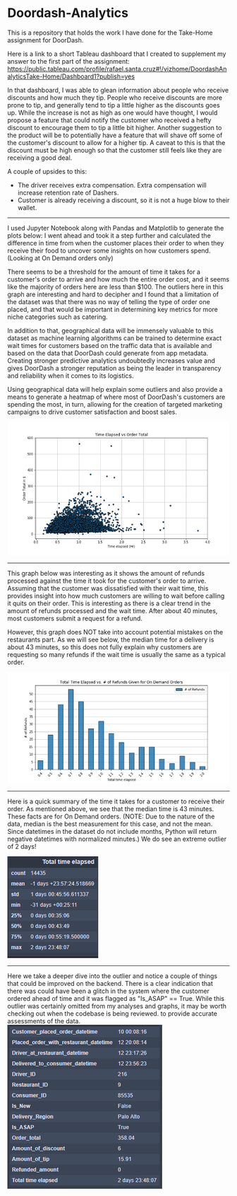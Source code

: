 # Doordash-Analytics

This is a repository that holds the work I have done for the Take-Home assignment for DoorDash.

Here is a link to a short Tableau dashboard that I created to supplement my answer to the first part of the assignment:
https://public.tableau.com/profile/rafael.santa.cruz#!/vizhome/DoordashAnalyticsTake-Home/Dashboard1?publish=yes

In that dashboard, I was able to glean information about people who receive discounts and how much they tip. People who receive discounts are more prone to tip, and generally tend to tip a little higher as the discounts goes up. While the increase is not as high as one would have thought, I would propose a feature that could notify the customer who received a hefty discount to encourage them to tip a little bit higher. 
Another suggestion to the product will be to potentially have a feature that will shave off some of the customer's discount to allow for a higher tip. A caveat to this is that the discount must be high enough so that the customer still feels like they are receiving a good deal. 

A couple of upsides to this:
* The driver receives extra compensation. Extra compensation will increase retention rate of Dashers.
* Customer is already receiving a discount, so it is not a huge blow to their wallet.

 ---------------------
 
 I used Jupyter Notebook along with Pandas and Matplotlib to generate the plots below:
 I went ahead and took it a step further and calculated the difference in time from when the customer places their order to when they receive their food to uncover some insights on how customers spend. (Looking at On Demand orders only)

There seems to be a threshold for the amount of time it takes for a customer's order to arrive and how much the entire order cost, and it seems like the majority of orders here are less than $100. The outliers here in this graph are interesting and hard to decipher and I found that a limitation of the dataset was that there was no way of telling the type of order one placed, and that would be important in determining key metrics for more niche categories such as catering. 

In addition to that, geographical data will be immensely valuable to this dataset as machine learning algorithms can be trained to determine exact wait times for customers based on the traffic data that is available and based on the data that DoorDash could generate from app metadata. 
Creating stronger predictive analytics undoubtedly increases value and gives DoorDash a stronger reputation as being the leader in transparency and reliability when it comes to its logistics.

Using geographical data will help explain some outliers and also provide a means to generate a heatmap of where most of DoorDash's customers are spending the most, in turn, allowing for the creation of targeted marketing campaigns to drive customer satisfaction and boost sales.
 
![time_elapsed_vs_order_total](images/time_elapsed_vs_order_total.png)

 ---------------------

This graph below was interesting as it shows the amount of refunds processed against the time it took for the customer's order to arrive.
Assuming that the customer was dissatisfied with their wait time, this provides insight into how much customers are willing to wait before calling it quits on their order. 
This is interesting as there is a clear trend in the amount of refunds processed and the wait time. After about 40 minutes, most customers submit a request for a refund.

However, this graph does NOT take into account potential mistakes on the restaurants part. As we will see below, the median time for a delivery is about 43 minutes, so this does not fully explain why customers are requesting so many refunds if the wait time is usually the same as a typical order.

![time_elapsed_vs_refunds](images/time_elapsed_vs_refunds.png)

 ---------------------
 
Here is a quick summary of the time it takes for a customer to receive their order. As mentioned above, we see that the median time is 43 minutes. These facts are for On Demand orders. 
(NOTE: Due to the nature of the data, median is the best measurement for this case, and not the mean. Since datetimes in the dataset do not include months, Python will return negative datetimes with normalized minutes.)
We do see an extreme outlier of 2 days!


![summary.PNG](images/summary.PNG)

 ---------------------
Here we take a deeper dive into the outlier and notice a couple of things that could be improved on the backend. 
There is a clear indication that there was could have been a glitch in the system where the customer ordered ahead of time and it was flagged as "Is_ASAP" == True.
While this outlier was certainly omitted from my analyses and graphs, it may be worth checking out when the codebase is being reviewed. to provide accurate assessments of the data. 
![outlier_1.PNG](images/outlier_1.PNG)
